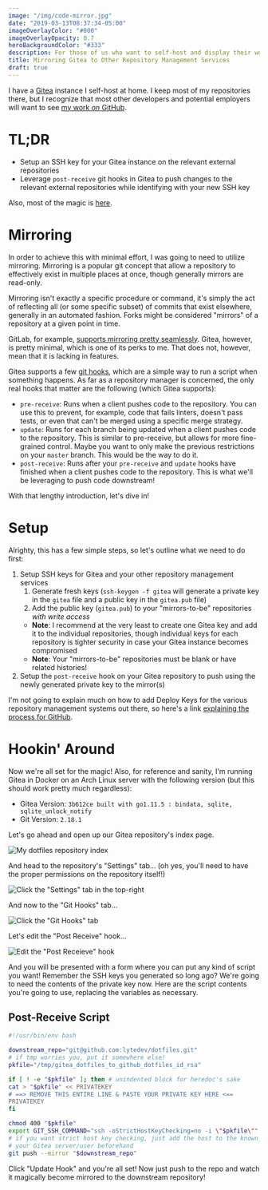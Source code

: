 ```yaml
---
image: "/img/code-mirror.jpg"
date: "2019-03-13T08:37:34-05:00"
imageOverlayColor: "#000"
imageOverlayOpacity: 0.7
heroBackgroundColor: "#333"
description: For those of us who want to self-host and display their work in a "socially expectable" manner.
title: Mirroring Gitea to Other Repository Management Services
draft: true
---
```


I have a [Gitea][gitea] instance I self-host at home. I keep most of my
repositories there, but I recognize that most other developers and potential
employers will want to see [my work *on* GitHub][me-on-github].

<!--more-->

# TL;DR

+ Setup an SSH key for your Gitea instance on the relevant external repositories
+ Leverage `post-receive` git hooks in Gitea to push changes to the relevant
		external repositories while identifying with your new SSH key

Also, most of the magic is [here](#post-receive-script).

# Mirroring

In order to achieve this with minimal effort, I was going to need to utilize
mirroring. Mirroring is a popular git concept that allow a repository to
effectively exist in multiple places at once, though generally mirrors are
read-only.

Mirroring isn't exactly a specific procedure or command, it's simply the act of
reflecting all (or some specific subset) of commits that exist elsewhere,
generally in an automated fashion. Forks might be considered "mirrors" of
a repository at a given point in time.

GitLab, for example, [supports mirroring pretty seamlessly][0]. Gitea, however,
is pretty minimal, which is one of its perks to me. That does not, however, mean
that it is lacking in features.

Gitea supports a few [git hooks][1], which are a simple way to run a script when
something happens. As far as a repository manager is concerned, the only real
hooks that matter are the following (which Gitea supports):

+ `pre-receive`: Runs when a client pushes code to the repository. You can use
		this to prevent, for example, code that fails linters, doesn't pass tests,
		or even that can't be merged using a specific merge strategy.
+ `update`: Runs for each branch being updated when a client pushes code to the
		repository. This is similar to pre-receive, but allows for more fine-grained
		control. Maybe you want to only make the previous restrictions on your
		`master` branch. This would be the way to do it.
+ `post-receive`: Runs after your `pre-receive` and `update` hooks have finished
		when a client pushes code to the repository. This is what we'll be
		leveraging to push code downstream!

With that lengthy introduction, let's dive in!

# Setup

Alrighty, this has a few simple steps, so let's outline what we need to do
first:

1. Setup SSH keys for Gitea and your other repository management services
	1. Generate fresh keys (`ssh-keygen -f gitea` will generate a private key in
		 the `gitea` file and a public key in the `gitea.pub` file)
	2. Add the public key (`gitea.pub`) to your "mirrors-to-be" repositories *with
		 write access*
	+ **Note**: I recommend at the very least to create one Gitea key and add it
		to the individual repositories, though individual keys for each repository
		is tighter security in case your Gitea instance becomes compromised
	+ **Note**: Your "mirrors-to-be" repositories must be blank or have related
		histories!
2. Setup the `post-receive` hook on your Gitea repository to push using the
 	newly generated private key to the mirror(s)

I'm not going to explain much on how to add Deploy Keys for the various
repository management systems out there, so here's a link [explaining the process
for GitHub][2].

# Hookin' Around

Now we're all set for the magic! Also, for reference and sanity, I'm running
Gitea in Docker on an Arch Linux server with the following version (but this
should work pretty much regardless):

+ Gitea Version: `3b612ce built with go1.11.5 : bindata, sqlite,
		sqlite_unlock_notify`
+ Git Version: `2.18.1`

Let's go ahead and open up our Gitea repository's index page.

![My dotfiles repository index](/img/scrots/gitea-mirroring/repo-index.png)

And head to the repository's "Settings" tab... (oh yes, you'll need to have the proper permissions on
the repository itself!)

![Click the "Settings" tab in the
top-right](/img/scrots/gitea-mirroring/repo-index-hl-settings.png)

And now to the "Git Hooks" tab...

![Click the "Git Hooks"
tab](/img/scrots/gitea-mirroring/repo-settings-hl-git-hooks.png)

Let's edit the "Post Receive" hook...

![Edit the "Post Receieve"
hook](/img/scrots/gitea-mirroring/repo-hooks-hl-post-receive-edit.png)

And you will be presented with a form where you can put any kind of script you
want! Remember the SSH keys you generated so long ago? We're going to need the
contents of the private key now. Here are the script contents you're going to
use, replacing the variables as necessary.

## Post-Receive Script

```bash
#!/usr/bin/env bash

downstream_repo="git@github.com:lytedev/dotfiles.git"
# if tmp worries you, put it somewhere else!
pkfile="/tmp/gitea_dotfiles_to_github_dotfiles_id_rsa"

if [ ! -e "$pkfile" ]; then # unindented block for heredoc's sake
cat > "$pkfile" << PRIVATEKEY
# ==> REMOVE THIS ENTIRE LINE & PASTE YOUR PRIVATE KEY HERE <==
PRIVATEKEY
fi

chmod 400 "$pkfile"
export GIT_SSH_COMMAND="ssh -oStrictHostKeyChecking=no -i \"$pkfile\""
# if you want strict host key checking, just add the host to the known_hosts for
# your Gitea server/user beforehand
git push --mirror "$downstream_repo"
```

Click "Update Hook" and you're all set! Now just push to the repo and watch it
magically become mirrored to the downstream repository!

[me-on-github]: https://github.com/lytedev
[gitea]: https://gitea.io/en-us/
[0]: https://docs.gitlab.com/ee/workflow/repository_mirroring.html
[1]: https://git-scm.com/book/en/v2/Customizing-Git-Git-Hooks
[2]: https://developer.github.com/v3/guides/managing-deploy-keys/#deploy-keys
